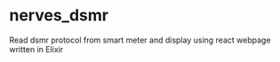 # nerves_dsmr
Read dsmr protocol from smart meter and display using react webpage written in Elixir
